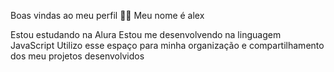 Boas vindas ao meu perfil 💙💙
Meu nome é alex

Estou estudando na Alura
Estou me desenvolvendo na linguagem JavaScript
Utilizo esse espaço para minha organização e compartilhamento dos meu projetos desenvolvidos
